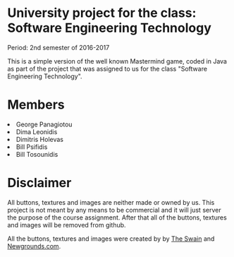 # University project for the class: Software Engineering Technology
Period: 2nd semester of 2016-2017

This is a simple version of the well known Mastermind game, coded in Java as part of the project that was assigned to us for the class
"Software Engineering Technology".

# Members
<li>George Panagiotou</li>
<li>Dima Leonidis</li>
<li>Dimitris Holevas</li>
<li>Bill Psifidis</li>
<li>Bill Tosounidis</li>

# Disclaimer

All buttons, textures and images are neither made or owned by us. This project is not meant by any means to be commercial and it will just server the purpose of the course assignment. After that all of the buttons, textures and images will be removed from github.

All the buttons, textures and images were created by by <a href="http://www.theswain.com/">The Swain</a> and <a href="http://www.newgrounds.com/">Newgrounds.com</a>.
